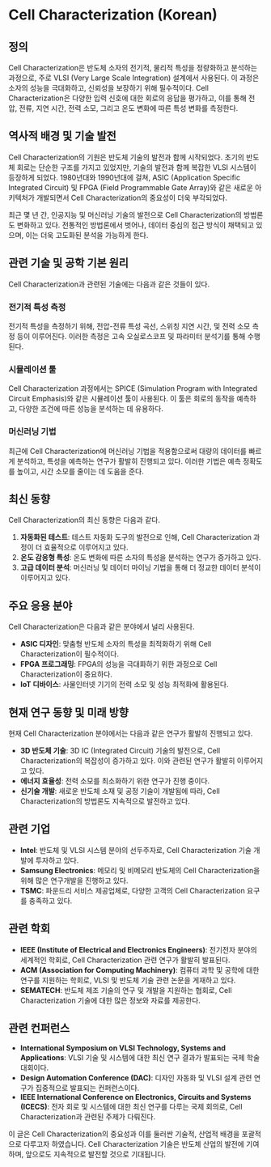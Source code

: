 # Cell Characterization (Korean)

## 정의

Cell Characterization은 반도체 소자의 전기적, 물리적 특성을 정량화하고 분석하는 과정으로, 주로 VLSI (Very Large Scale Integration) 설계에서 사용된다. 이 과정은 소자의 성능을 극대화하고, 신뢰성을 보장하기 위해 필수적이다. Cell Characterization은 다양한 입력 신호에 대한 회로의 응답을 평가하고, 이를 통해 전압, 전류, 지연 시간, 전력 소모, 그리고 온도 변화에 따른 특성 변화를 측정한다.

## 역사적 배경 및 기술 발전

Cell Characterization의 기원은 반도체 기술의 발전과 함께 시작되었다. 초기의 반도체 회로는 단순한 구조를 가지고 있었지만, 기술의 발전과 함께 복잡한 VLSI 시스템이 등장하게 되었다. 1980년대와 1990년대에 걸쳐, ASIC (Application Specific Integrated Circuit) 및 FPGA (Field Programmable Gate Array)와 같은 새로운 아키텍처가 개발되면서 Cell Characterization의 중요성이 더욱 부각되었다. 

최근 몇 년 간, 인공지능 및 머신러닝 기술의 발전으로 Cell Characterization의 방법론도 변화하고 있다. 전통적인 방법론에서 벗어나, 데이터 중심의 접근 방식이 채택되고 있으며, 이는 더욱 고도화된 분석을 가능하게 한다.

## 관련 기술 및 공학 기본 원리

Cell Characterization과 관련된 기술에는 다음과 같은 것들이 있다.

### 전기적 특성 측정

전기적 특성을 측정하기 위해, 전압-전류 특성 곡선, 스위칭 지연 시간, 및 전력 소모 측정 등이 이루어진다. 이러한 측정은 고속 오실로스코프 및 파라미터 분석기를 통해 수행된다.

### 시뮬레이션 툴

Cell Characterization 과정에서는 SPICE (Simulation Program with Integrated Circuit Emphasis)와 같은 시뮬레이션 툴이 사용된다. 이 툴은 회로의 동작을 예측하고, 다양한 조건에 따른 성능을 분석하는 데 유용하다.

### 머신러닝 기법

최근에 Cell Characterization에 머신러닝 기법을 적용함으로써 대량의 데이터를 빠르게 분석하고, 특성을 예측하는 연구가 활발히 진행되고 있다. 이러한 기법은 예측 정확도를 높이고, 시간 소모를 줄이는 데 도움을 준다.

## 최신 동향

Cell Characterization의 최신 동향은 다음과 같다.

1. **자동화된 테스트**: 테스트 자동화 도구의 발전으로 인해, Cell Characterization 과정이 더 효율적으로 이루어지고 있다.
2. **온도 감응형 특성**: 온도 변화에 따른 소자의 특성을 분석하는 연구가 증가하고 있다.
3. **고급 데이터 분석**: 머신러닝 및 데이터 마이닝 기법을 통해 더 정교한 데이터 분석이 이루어지고 있다.

## 주요 응용 분야

Cell Characterization은 다음과 같은 분야에서 널리 사용된다.

- **ASIC 디자인**: 맞춤형 반도체 소자의 특성을 최적화하기 위해 Cell Characterization이 필수적이다.
- **FPGA 프로그래밍**: FPGA의 성능을 극대화하기 위한 과정으로 Cell Characterization이 중요하다.
- **IoT 디바이스**: 사물인터넷 기기의 전력 소모 및 성능 최적화에 활용된다.

## 현재 연구 동향 및 미래 방향

현재 Cell Characterization 분야에서는 다음과 같은 연구가 활발히 진행되고 있다.

- **3D 반도체 기술**: 3D IC (Integrated Circuit) 기술의 발전으로, Cell Characterization의 복잡성이 증가하고 있다. 이와 관련된 연구가 활발히 이루어지고 있다.
- **에너지 효율성**: 전력 소모를 최소화하기 위한 연구가 진행 중이다.
- **신기술 개발**: 새로운 반도체 소재 및 공정 기술이 개발됨에 따라, Cell Characterization의 방법론도 지속적으로 발전하고 있다.

## 관련 기업

- **Intel**: 반도체 및 VLSI 시스템 분야의 선두주자로, Cell Characterization 기술 개발에 투자하고 있다.
- **Samsung Electronics**: 메모리 및 비메모리 반도체의 Cell Characterization을 위해 많은 연구개발을 진행하고 있다.
- **TSMC**: 파운드리 서비스 제공업체로, 다양한 고객의 Cell Characterization 요구를 충족하고 있다.

## 관련 학회

- **IEEE (Institute of Electrical and Electronics Engineers)**: 전기전자 분야의 세계적인 학회로, Cell Characterization 관련 연구가 활발히 발표된다.
- **ACM (Association for Computing Machinery)**: 컴퓨터 과학 및 공학에 대한 연구를 지원하는 학회로, VLSI 및 반도체 기술 관련 논문을 게재하고 있다.
- **SEMATECH**: 반도체 제조 기술의 연구 및 개발을 지원하는 협회로, Cell Characterization 기술에 대한 많은 정보와 자료를 제공한다.

## 관련 컨퍼런스

- **International Symposium on VLSI Technology, Systems and Applications**: VLSI 기술 및 시스템에 대한 최신 연구 결과가 발표되는 국제 학술 대회이다.
- **Design Automation Conference (DAC)**: 디자인 자동화 및 VLSI 설계 관련 연구가 집중적으로 발표되는 컨퍼런스이다.
- **IEEE International Conference on Electronics, Circuits and Systems (ICECS)**: 전자 회로 및 시스템에 대한 최신 연구를 다루는 국제 회의로, Cell Characterization과 관련된 주제가 다뤄진다.

이 글은 Cell Characterization의 중요성과 이를 둘러싼 기술적, 산업적 배경을 포괄적으로 다루고자 하였습니다. Cell Characterization 기술은 반도체 산업의 발전에 기여하며, 앞으로도 지속적으로 발전할 것으로 기대됩니다.